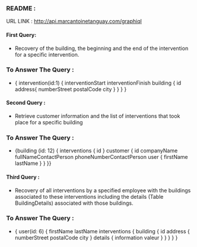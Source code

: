 ### README :

URL LINK : http://api.marcantoinetanguay.com/graphiql

#### First Query:

- Recovery of the building, the beginning and the end of the intervention for a specific intervention.

### To Answer The Query :

- { intervention(id:1)
{ interventionStart interventionFinish building 
{ id address{ numberStreet postalCode city } } } }

#### Second Query :
- Retrieve customer information and the list of interventions that took place for a specific building

### To Answer The Query : 

- {building (id: 12) { interventions { id }
customer { id companyName fullNameContactPerson phoneNumberContactPerson user 
{ firstName lastName } } }}


#### Third Query :

- Recovery of all interventions by a specified employee with the buildings associated to these interventions including the details (Table BuildingDetails) associated with those buildings.

### To Answer The Query :

- { user(id: 6) { firstName lastName interventions 
{ building { id address { numberStreet postalCode city } 
details { information valeur } } } } }
